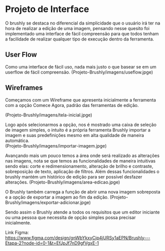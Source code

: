
# Projeto de Interface


O  brushly se destaca no diferencial da simplicidade que o usuário irá ter na hora de realizar a edição de uma imagem, pensando nesse quesito foi implementado uma interface de fácil compreensão para que todos tenham a facilidade de realizar qualquer tipo de execução dentro da ferramenta.


## User Flow

Como uma interface de fácil uso, nada mais justo o que basear se em um userflow de fácil compreensão. 
(Projeto-Brushly/imagens/useflow.jpge)



## Wireframes

Começamos com um Wireframe que apresenta inicialmente a ferramenta com a opção Comece Agora, padrão das ferramentas de edição. 

(Projeto-Brushly/imagens/tela-inicial.jpge)


Logo após selecionarmos a opção, nos é mostrado uma caixa de seleção de imagem simples, o intuito é a própria ferramenta Brushly importar a imagem e suas predefinições mesmo em alta qualidade de maneira automática.  
 (Projeto-Brushly/imagens/importar-imagem.jpge)


Avançando mais um pouco temos a área onde será realizado as alterações nas imagens, nota se que temos as funcionalidades de maneira intuitivas sendo elas: corte e redimensionamento, alteração de brilho e contraste, sobreposição de texto, aplicação de filtros. Além dessas funcionalidades o brushly mantém um histórico de edição para ser possível desfazer alterações.
(Projeto-Brushly/imagens/area-edicao.jpge)

O Brushly também carrega a função de abrir uma nova imagem sobreposta e a opção de exportar a imagem ao fim da edição. 
(Projeto-Brushly/imagens/exportar-adicionar.jpge)

Sendo assim o Brushly atende a todos os requisitos que um editor iniciante ou uma pessoa que necessita de opção simples possa precisar inicialmente.

Link Figma: https://www.figma.com/design/gnWbYkxyCjp4jURSy1aEPN/Brushly---Etapa-2?node-id=0-1&t=EfJpJf7nD9gfVgxE-1